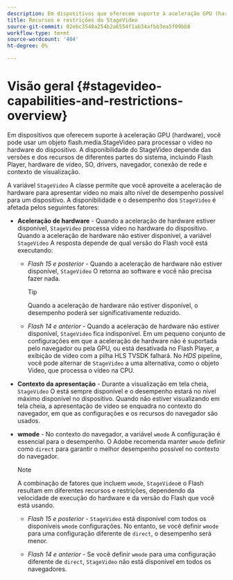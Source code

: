 ```yaml
---
description: Em dispositivos que oferecem suporte à aceleração GPU (hardware), você pode usar um objeto flash.media.StageVideo para processar o vídeo no hardware do dispositivo. A disponibilidade do StageVideo depende das versões e dos recursos de diferentes partes do sistema, incluindo Flash Player, hardware de vídeo, SO, drivers, navegador, conexão de rede e contexto de visualização.
title: Recursos e restrições do StageVideo
source-git-commit: 02ebc3548a254b2a6554f1ab34afbb3ea5f09bb8
workflow-type: tm+mt
source-wordcount: '404'
ht-degree: 0%

---
```


# Visão geral {#stagevideo-capabilities-and-restrictions-overview}

Em dispositivos que oferecem suporte à aceleração GPU (hardware), você pode usar um objeto flash.media.StageVideo para processar o vídeo no hardware do dispositivo. A disponibilidade do StageVideo depende das versões e dos recursos de diferentes partes do sistema, incluindo Flash Player, hardware de vídeo, SO, drivers, navegador, conexão de rede e contexto de visualização.

A variável `StageVideo` A classe permite que você aproveite a aceleração de hardware para apresentar vídeo no mais alto nível de desempenho possível para um dispositivo. A disponibilidade e o desempenho dos `StageVideo` é afetada pelos seguintes fatores:

* **Aceleração de hardware** - Quando a aceleração de hardware estiver disponível, `StageVideo` processa vídeo no hardware do dispositivo. Quando a aceleração de hardware não estiver disponível, a variável `StageVideo` A resposta depende de qual versão do Flash você está executando:

   * *Flash 15 e posterior* - Quando a aceleração de hardware não estiver disponível, `StageVideo` O retorna ao software e você não precisa fazer nada.

     >[!TIP]
     >
     >Quando a aceleração de hardware não estiver disponível, o desempenho poderá ser significativamente reduzido.

   * *Flash 14 e anterior* - Quando a aceleração de hardware não estiver disponível, `StageVideo` fica indisponível. Em um pequeno conjunto de configurações em que a aceleração de hardware não é suportada pelo navegador ou pela GPU, ou está desativada no Flash Player, a exibição de vídeo com a pilha HLS TVSDK falhará. No *HDS* pipeline, você pode alternar de `StageVideo` a uma alternativa, como o objeto Video, que processa o vídeo na CPU.

* **Contexto da apresentação** - Durante a visualização em tela cheia, `StageVideo` O está sempre disponível e o desempenho estará no nível máximo disponível no dispositivo. Quando não estiver visualizando em tela cheia, a apresentação de vídeo se enquadra no contexto do navegador, em que as configurações e os recursos do navegador são usados.

* **wmode** - No contexto do navegador, a variável `wmode` A configuração é essencial para o desempenho. O Adobe recomenda manter `wmode` definir como `direct` para garantir o melhor desempenho possível no contexto do navegador.

  >[!NOTE]
  >
  >A combinação de fatores que incluem `wmode`, `StageVideo`e o Flash resultam em diferentes recursos e restrições, dependendo da velocidade de execução do hardware e da versão do Flash que você está usando.

   * *Flash 15 e posterior* - `StageVideo` está disponível com todos os disponíveis `wmode` configurações. No entanto, se você definir `wmode` para uma configuração diferente de `direct`, o desempenho será menor.

   * *Flash 14 e anterior* - Se você definir `wmode` para uma configuração diferente de `direct`, `StageVideo` não está disponível em todos os navegadores.
